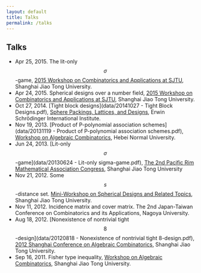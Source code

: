 ```yaml
---
layout: default
title: Talks
permalink: /talks
---
```


## Talks

* Apr 25, 2015. The lit-only $$\sigma$$-game,
  [2015 Workshop on Combinatorics and Applications at SJTU](http://math.sjtu.edu.cn/Conference/2015WCA/home.php), Shanghai Jiao Tong University.
* Apr 24, 2015. Spherical designs over a number field,
  [2015 Workshop on Combinatorics and Applications at SJTU](http://math.sjtu.edu.cn/Conference/2015WCA/home.php), Shanghai Jiao Tong University.
* Oct 27, 2014. [Tight block designs](data/20141027 - Tight Block Designs.pdf),
  [Sphere Packings, Lattices, and Designs](http://www.math.tugraz.at/ESI2014/workshop2.html), Erwin Schrödinger International Institute.
* Nov 19, 2013. [Product of P-polynomial association schemes](data/20131119 - Product of P-polynomial association schemes.pdf),
  [Workshop on Algebraic Combinatorics](http://pip.hebcma.com/mjm/), Hebei Normal University.
* Jun 24, 2013. [Lit-only $$\sigma$$-game](data/20130624 - Lit-only sigma-game.pdf),
  [The 2nd Pacific Rim Mathematical Association Congress](http://meeting.healife.com/prima2013/), Shanghai Jiao Tong University
* Nov 21, 2012. Some $$s$$-distance set.
  [Mini-Workshop on Spherical Designs and Related Topics](http://math.sjtu.edu.cn/conference/mini/), Shanghai Jiao Tong University.
* Nov 11, 2012. Incidence matrix and cover matrix.
  The 2nd Japan-Taiwan Conference on Combinatorics and its Applications, Nagoya University.
* Aug 18, 2012. [Nonexistence of nontrivial tight $$8$$-design](data/20120818 - Nonexistence of nontrivial tight 8-design.pdf),
  [2012 Shanghai Conference on Algebraic Combinatorics](http://math.sjtu.edu.cn/Conference/SCAC/), Shanghai Jiao Tong University.
* Sep 16, 2011. Fisher type inequality,
  [Workshop on Algebraic Combinatorics](http://math.sjtu.edu.cn/Conference/WACSJTU/index.html), Shanghai Jiao Tong University.
